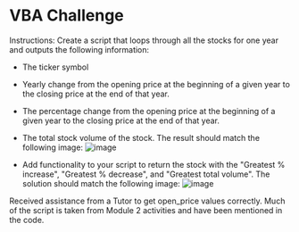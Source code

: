 # VBA Challenge
Instructions:
Create a script that loops through all the stocks for one year and outputs the following information:

- The ticker symbol
- Yearly change from the opening price at the beginning of a given year to the closing price at the end of that year.
- The percentage change from the opening price at the beginning of a given year to the closing price at the end of that year.
- The total stock volume of the stock. The result should match the following image:
![image](https://github.com/melina-t/stock_data/assets/132321994/d3fe26ff-c5c9-4f1c-a114-17c0f4453713)

- Add functionality to your script to return the stock with the "Greatest % increase", "Greatest % decrease", and "Greatest total volume". The solution should match the following image:
![image](https://github.com/melina-t/stock_data/assets/132321994/ff0e5ee6-d17f-4bd6-a6a3-239c76b0399e)





Received assistance from a Tutor to get open_price values correctly.
Much of the script is taken from Module 2 activities and have been mentioned in the code.
